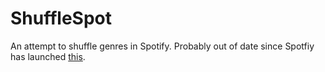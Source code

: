 # ShuffleSpot
An attempt to shuffle genres in Spotify. 
Probably out of date since Spotfiy has launched [this](https://newsroom.spotify.com/2021-02-25/how-to-sort-your-favorite-songs-with-spotifys-new-genre-and-mood-filters/).
